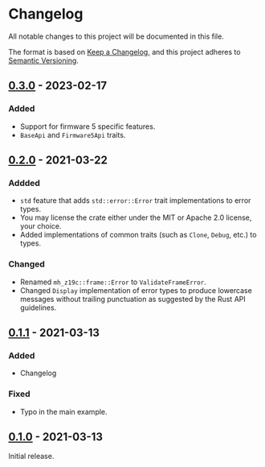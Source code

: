 # Changelog
All notable changes to this project will be documented in this file.

The format is based on [Keep a Changelog](https://keepachangelog.com/en/1.0.0/),
and this project adheres to [Semantic Versioning](https://semver.org/spec/v2.0.0.html).

## [0.3.0] - 2023-02-17

### Added

- Support for firmware 5 specific features.
- `BaseApi` and `Firmware5Api` traits.


## [0.2.0] - 2021-03-22


### Addded

- `std` feature that adds `std::error::Error` trait implementations to error
  types.
- You may license the crate either under the MIT or Apache 2.0 license, your
  choice.
- Added implementations of common traits (such as `Clone`, `Debug`, etc.) to
  types.

### Changed

- Renamed `mh_z19c::frame::Error` to `ValidateFrameError`.
- Changed `Display` implementation of error types to produce lowercase messages
  without trailing punctuation as suggested by the Rust API guidelines.


## [0.1.1] - 2021-03-13

### Added

- Changelog

### Fixed

- Typo in the main example.


## [0.1.0] - 2021-03-13

Initial release.

[Unreleased]: https://github.com/jgosmann/mh-z19c/compare/v0.3.0...HEAD
[0.3.0]: https://github.com/jgosmann/mh-z19c/compare/v0.2.0...v0.3.0
[0.2.0]: https://github.com/jgosmann/mh-z19c/compare/v0.1.0...v0.2.0
[0.1.1]: https://github.com/jgosmann/mh-z19c/compare/v0.1.0...v0.1.1
[0.1.0]: https://github.com/jgosmann/mh-z19c/releases/tag/v0.1.0

